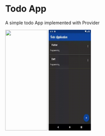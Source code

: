 # Todo App

A simple todo App implemented with Provider

<img src="insert.gif" width="135" height="320" />
<img src="delete.gif" width="135" height="320" />
